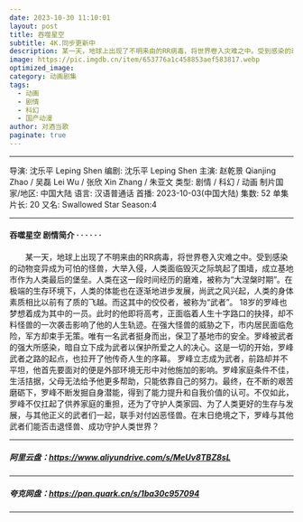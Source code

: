 ```yaml
---
date: 2023-10-30 11:10:01
layout: post
title: 吞噬星空
subtitle: 4K.同步更新中
description: 某一天，地球上出现了不明来由的RR病毒，将世界卷入灾难之中。受到感染的动物变异成为可怕的怪兽，大举入侵，人类面临毁灭之际筑起了围墙，成立基地市作为人类最后的堡垒。人类在这一段时间经历的磨难，被称为“大涅槃时期”...
image: https://pic.imgdb.cn/item/653776a1c458853aef583817.webp
optimized_image: 
category: 动画剧集
tags:
  - 动画
  - 剧情
  - 科幻
  - 国产动漫
author: 对酒当歌
paginate: true
---
```


---

导演: 沈乐平 Leping Shen
编剧: 沈乐平 Leping Shen
主演: 赵乾景 Qianjing Zhao / 吴磊 Lei Wu / 张欣 Xin Zhang / 朱亚文
类型: 剧情 / 科幻 / 动画
制片国家/地区: 中国大陆
语言: 汉语普通话
首播: 2023-10-03(中国大陆)
集数: 52
单集片长: 20
又名: Swallowed Star Season:4

---

#### 吞噬星空 剧情简介 · · · · · ·

　　某一天，地球上出现了不明来由的RR病毒，将世界卷入灾难之中。受到感染的动物变异成为可怕的怪兽，大举入侵，人类面临毁灭之际筑起了围墙，成立基地市作为人类最后的堡垒。人类在这一段时间经历的磨难，被称为“大涅槃时期”。在极端的生存环境下，人类的体能也在逐渐地进步发展，尚武之风兴起，人类的身体素质相比以前有了质的飞越。而这其中的佼佼者，被称为“武者”。 18岁的罗峰也梦想着成为其中的一员。此时的他即将高考，正面临着人生十字路口的抉择，却不料怪兽的一次袭击影响了他的人生轨迹。在强大怪兽的威胁之下，市内居民面临危险，军方却束手无策。唯有一名武者挺身而出，保卫了基地市的安全。罗峰被武者的强大所感染，暗自立下成为武者以保护所爱之人的决心。这是一切的开始，罗峰武者之路的起点，也拉开了他传奇人生的序幕。 罗峰立志成为武者，前路却并不平坦，他首先要面对的便是外部环境无形中对他施加的影响。罗峰家庭条件不佳，生活拮据，父母无法给予他更多帮助，只能依靠自己的努力。最终，在不断的艰苦磨砺下，罗峰不断发掘自身潜能，得到了能力提升和自我价值的认可。不仅如此，罗峰不仅扛起了供养家庭的重担，还为了守护人类家园、为了人类更好的生存与发展，与其他正义的武者们一起，联手对付凶恶怪兽。在末日绝境之下，罗峰与其他武者们能否击退怪兽、成功守护人类世界？

---

##### 阿里云盘：<https://www.aliyundrive.com/s/MeUv8TBZ8sL>

---

##### 夸克网盘：<https://pan.quark.cn/s/1ba30c957094>

---

